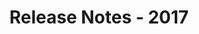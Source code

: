 ﻿---
title: Release Notes - 2017
description: "Release Notes - 2017 – learn about the latest updates and fixes."
type: docs
weight: 30
url: /sharepoint/release-notes-2017/
---

